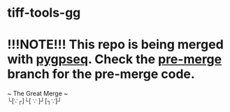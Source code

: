 tiff-tools-gg
===

# !!!NOTE!!! This repo is being merged with [pygpseq](http://github.com/ggirelli/gpseq-img-py). Check the [pre-merge](https://github.com/ggirelli/tiff-tools-gg/tree/pre-merge) branch for the pre-merge code.

~ The Great Merge ~  
 └[∵┌]└[ ∵ ]┘[┐∵]┘
